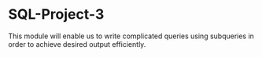 # SQL-Project-3
This module will enable us to write complicated queries using subqueries in order to achieve desired output efficiently.

